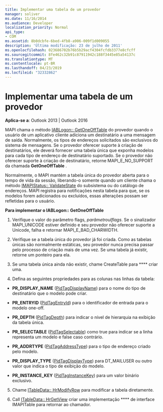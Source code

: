 ```yaml
---
title: Implementar uma tabela de um provedor
manager: soliver
ms.date: 11/16/2014
ms.audience: Developer
localization_priority: Normal
api_type:
- COM
ms.assetid: 8b0dcbfe-6bed-4fb8-a906-009f1d009055
description: 'Última modificação: 23 de julho de 2011'
ms.openlocfilehash: 023686702b76b5b29acf4304fcfdb3377e8cfcff
ms.sourcegitcommit: 8fe462c32b91c87911942c188f3445e85a54137c
ms.translationtype: MT
ms.contentlocale: pt-BR
ms.lasthandoff: 04/23/2019
ms.locfileid: "32332862"
---
```

# <a name="implementing-a-provider-one-off-table"></a>Implementar uma tabela de um provedor

  
  
**Aplica-se a**: Outlook 2013 | Outlook 2016 
  
MAPI chama o método [IABLogon:: GetOneOffTable](iablogon-getoneofftable.md) do provedor quando o usuário de um aplicativo cliente adiciona um destinatário a uma mensagem de saída. Normalmente, os tipos de endereços solicitados são exclusivos do sistema de mensagens. Se o provedor oferecer suporte à criação de destinatários, ele deverá fornecer uma tabela única que exponha modelos para cada tipo de endereço de destinatário suportado. Se o provedor não oferecer suporte à criação de destinatário, retorne MAPI_E_NO_SUPPORT da chamada **GetOneOffTable** . 
  
Normalmente, o MAPI mantém a tabela única do provedor aberta para o tempo de vida da sessão, liberando-o somente quando um cliente chama o método [IMAPIStatus:: ValidateState](imapistatus-validatestate.md) do subsistema ou do catálogo de endereços. MAPI registra para notificações nesta tabela para que, se os modelos forem adicionados ou excluídos, essas alterações possam ser refletidas para o usuário. 
  
 **Para implementar o IABLogon:: GetOneOffTable**
  
1. Verifique o valor do parâmetro flags, _parâmetroulflags_. Se o sinalizador MAPI_UNICODE estiver definido e seu provedor não oferecer suporte a Unicode, falha e retornar MAPI_E_BAD_CHARWIDTH. 
    
2. Verifique se a tabela única do provedor já foi criada. Como as tabelas únicas são normalmente estáticas, seu provedor nunca precisa passar pelo processo de criação mais de uma vez. Se uma tabela já existir, retorne um ponteiro para ela. 
    
3. Se uma tabela única ainda não existir, chame CreateTable para **** criar uma. 
    
4. Defina as seguintes propriedades para as colunas nas linhas da tabela:
    
  - **PR_DISPLAY_NAME** ([PidTagDisplayName](pidtagdisplayname-canonical-property.md)) para o nome do tipo de destinatário que o modelo pode criar. 
    
  - **PR_ENTRYID** ([PidTagEntryId](pidtagentryid-canonical-property.md)) para o identificador de entrada para o modelo one-off.
    
  - **PR_DEPTH** ([PidTagDepth](pidtagdepth-canonical-property.md)) para indicar o nível de hierarquia na exibição da tabela única.
    
  - **PR_SELECTABLE** ([PidTagSelectable](pidtagselectable-canonical-property.md)) como true para indicar se a linha representa um modelo e false caso contrário.
    
  - **PR_ADDRTYPE** ([PidTagAddressType](pidtagaddresstype-canonical-property.md)) para o tipo de endereço criado pelo modelo.
    
  - **PR_DISPLAY_TYPE** ([PidTagDisplayType](pidtagdisplaytype-canonical-property.md)) para DT_MAILUSER ou outro valor que indica o tipo de exibição do modelo.
    
  - **PR_INSTANCE_KEY** ([PidTagInstanceKey](pidtaginstancekey-canonical-property.md)) para um valor binário exclusivo. 
    
5. Chame [ITableData:: HrModifyRow](itabledata-hrmodifyrow.md) para modificar a tabela diretamente. 
    
6. Call [ITableData:: HrGetView](itabledata-hrgetview.md) criar uma implementação **** de interface IMAPITable para retornar ao chamador. 
    

